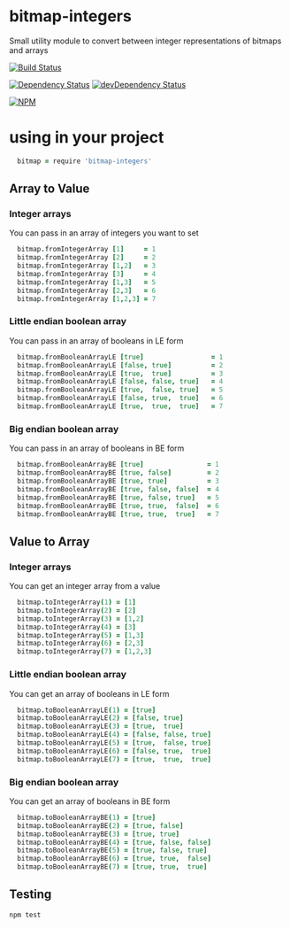 # bitmap-integers

Small utility module to convert between integer representations of bitmaps and arrays

[![Build Status](https://travis-ci.org/TabDigital/bitmap-integers.svg?branch=master)](https://travis-ci.org/TabDigital/bitmap-integers)

[![Dependency Status](https://david-dm.org/TabDigital/bitmap-integers.png?theme=shields.io)](https://david-dm.org/TabDigital/bitmap-integers) 
[![devDependency Status](https://david-dm.org/TabDigital/bitmap-integers/dev-status.png?theme=shields.io)](https://david-dm.org/TabDigital/bitmap-integers#info=devDependencies)

[![NPM](https://nodei.co/npm/bitmap-integers.svg?downloads=true)](https://nodei.co/npm/bitmap-integers/)

# using in your project
```coffee
  bitmap = require 'bitmap-integers'
```

## Array to Value
### Integer arrays

You can pass in an array of integers you want to set
```coffee
  bitmap.fromIntegerArray [1]     = 1
  bitmap.fromIntegerArray [2]     = 2
  bitmap.fromIntegerArray [1,2]   = 3
  bitmap.fromIntegerArray [3]     = 4
  bitmap.fromIntegerArray [1,3]   = 5
  bitmap.fromIntegerArray [2,3]   = 6
  bitmap.fromIntegerArray [1,2,3] = 7
```

### Little endian boolean array

You can pass in an array of booleans in LE form
```coffee
  bitmap.fromBooleanArrayLE [true]                 = 1
  bitmap.fromBooleanArrayLE [false, true]          = 2
  bitmap.fromBooleanArrayLE [true,  true]          = 3
  bitmap.fromBooleanArrayLE [false, false, true]   = 4
  bitmap.fromBooleanArrayLE [true,  false, true]   = 5
  bitmap.fromBooleanArrayLE [false, true,  true]   = 6
  bitmap.fromBooleanArrayLE [true,  true,  true]   = 7
```

### Big endian boolean array

You can pass in an array of booleans in BE form
```coffee
  bitmap.fromBooleanArrayBE [true]                = 1
  bitmap.fromBooleanArrayBE [true, false]         = 2
  bitmap.fromBooleanArrayBE [true, true]          = 3
  bitmap.fromBooleanArrayBE [true, false, false]  = 4
  bitmap.fromBooleanArrayBE [true, false, true]   = 5
  bitmap.fromBooleanArrayBE [true, true,  false]  = 6
  bitmap.fromBooleanArrayBE [true, true,  true]   = 7
```

## Value to Array
### Integer arrays

You can get an integer array from a value
```coffee
  bitmap.toIntegerArray(1) = [1]    
  bitmap.toIntegerArray(2) = [2]    
  bitmap.toIntegerArray(3) = [1,2]  
  bitmap.toIntegerArray(4) = [3]    
  bitmap.toIntegerArray(5) = [1,3]  
  bitmap.toIntegerArray(6) = [2,3]  
  bitmap.toIntegerArray(7) = [1,2,3]
```

### Little endian boolean array

You can get an array of booleans in LE form
```coffee
  bitmap.toBooleanArrayLE(1) = [true]              
  bitmap.toBooleanArrayLE(2) = [false, true]       
  bitmap.toBooleanArrayLE(3) = [true,  true]       
  bitmap.toBooleanArrayLE(4) = [false, false, true]
  bitmap.toBooleanArrayLE(5) = [true,  false, true]
  bitmap.toBooleanArrayLE(6) = [false, true,  true]
  bitmap.toBooleanArrayLE(7) = [true,  true,  true]
```

### Big endian boolean array

You can get an array of booleans in BE form
```coffee
  bitmap.toBooleanArrayBE(1) = [true]              
  bitmap.toBooleanArrayBE(2) = [true, false]       
  bitmap.toBooleanArrayBE(3) = [true, true]        
  bitmap.toBooleanArrayBE(4) = [true, false, false]
  bitmap.toBooleanArrayBE(5) = [true, false, true] 
  bitmap.toBooleanArrayBE(6) = [true, true,  false]
  bitmap.toBooleanArrayBE(7) = [true, true,  true] 
```

## Testing

```
npm test
```
